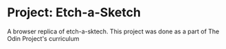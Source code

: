 <h1>Project: Etch-a-Sketch</h1>
<p>A browser replica of etch-a-sktech. This project was done as a part of The Odin Project's curriculum<p>

<!-- <h2>Outcome</h2>
<ul>
    <li>Improved knowledge of Javascript in general. Especially everything related to event listeners and callback functions</li>
    <li>A better understanding of CSS Grid and Flexbox</li>
    <li>How to write cleaner and more optimized code. Started from scratch multiple times and with each iteration I managed to clean my code up. </li>
    <li>Learned about many new CSS properties</li>
</ul>


<h2>LIVE DEMO: <a href="">ETCH-A-SKETCH<a></h2> -->